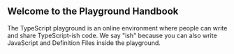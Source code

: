 ## Welcome to the Playground Handbook

The TypeScript playground is an online environment where people can write and share TypeScript-ish code. We say "ish" because you can also write JavaScript and Definition Files inside the playground.
